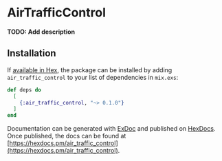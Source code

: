 # AirTrafficControl

**TODO: Add description**

## Installation

If [available in Hex](https://hex.pm/docs/publish), the package can be installed
by adding `air_traffic_control` to your list of dependencies in `mix.exs`:

```elixir
def deps do
  [
    {:air_traffic_control, "~> 0.1.0"}
  ]
end
```

Documentation can be generated with [ExDoc](https://github.com/elixir-lang/ex_doc)
and published on [HexDocs](https://hexdocs.pm). Once published, the docs can
be found at [https://hexdocs.pm/air_traffic_control](https://hexdocs.pm/air_traffic_control).

